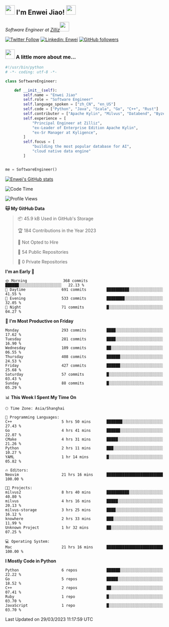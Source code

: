 <h2><img src="https://emojis.slackmojis.com/emojis/images/1531849430/4246/blob-sunglasses.gif?1531849430" width="30"/> I'm  Enwei Jiao! <img src="https://media.giphy.com/media/juBt25nT1KGys/giphy.gif" width=30> </h2>
<!-- <img align='right' src="https://media.giphy.com/media/M9gbBd9nbDrOTu1Mqx/giphy.gif" width="230"> -->
<p><em>Software Engineer at <a href="https://zilliz.com/">Zilliz</a><img src="https://media.giphy.com/media/WUlplcMpOCEmTGBtBW/giphy.gif" width="30"></em></p>

[![Twitter Follow](https://img.shields.io/twitter/follow/misteranmol?label=Follow)](https://twitter.com/intent/follow?screen_name=EnweiJiao)
[![Linkedin: Enwei](https://img.shields.io/badge/-enwei-blue?style=&logo=Linkedin&logoColor=white&link=https://www.linkedin.com/in/enwei-jiao-41192a97)](https://www.linkedin.com/in/enwei-jiao-41192a97/)
[![GitHub followers](https://img.shields.io/github/followers/jiaoew1991?label=Follow&style=social)](https://github.com/jiaoew1991)


### <img src="https://media.giphy.com/media/VgCDAzcKvsR6OM0uWg/giphy.gif" width="30"> A little more about me...  

```python
#!/usr/bin/python
# -*- coding: utf-8 -*-

class SoftwareEngineer:

    def __init__(self):
        self.name = "Enwei Jiao"
        self.role = "Software Engineer"
        self.language_spoken = ["zh_CN", "en_US"]
        self.code = ["Python", "Java", "Scala", "Go", "C++", "Rust"]
        self.contributer = ["Apache Kylin", "Milvus", "Databend", "Byzer-Lang"]
        self.experience = [
            "Principal Engineer at Zilliz",
            "ex-Leader of Enterprise Edition Apache Kylin",
            "ex-Sr Manager at Kyligence",
        ]
        self.focus = [
            "building the most popular database for AI",
            "cloud native data engine"
        ]


me = SoftwareEngineer()
```

[![Enwei's GitHub stats](https://github-readme-stats.vercel.app/api?username=jiaoew1991&count_private=true&show_icons=true)](https://github.com/jiaoew1991/jiaoew1991)

<!-- [![Top Langs](https://github-readme-stats.vercel.app/api/top-langs/?username=jiaoew1991&layout=compact)](https://github.com/jiaoew1991/jiaoew1991) -->

<!--START_SECTION:waka-->
![Code Time](http://img.shields.io/badge/Code%20Time-604%20hrs%2011%20mins-blue)

![Profile Views](http://img.shields.io/badge/Profile%20Views-1-blue)

**🐱 My GitHub Data** 

> 📦 45.9 kB Used in GitHub's Storage 
 > 
> 🏆 184 Contributions in the Year 2023
 > 
> 🚫 Not Opted to Hire
 > 
> 📜 54 Public Repositories 
 > 
> 🔑 0 Private Repositories 
 > 
**I'm an Early 🐤** 

```text
🌞 Morning                368 commits         ██████░░░░░░░░░░░░░░░░░░░   22.13 % 
🌆 Daytime                691 commits         ██████████░░░░░░░░░░░░░░░   41.55 % 
🌃 Evening                533 commits         ████████░░░░░░░░░░░░░░░░░   32.05 % 
🌙 Night                  71 commits          █░░░░░░░░░░░░░░░░░░░░░░░░   04.27 % 
```
📅 **I'm Most Productive on Friday** 

```text
Monday                   293 commits         ████░░░░░░░░░░░░░░░░░░░░░   17.62 % 
Tuesday                  281 commits         ████░░░░░░░░░░░░░░░░░░░░░   16.90 % 
Wednesday                109 commits         ██░░░░░░░░░░░░░░░░░░░░░░░   06.55 % 
Thursday                 408 commits         ██████░░░░░░░░░░░░░░░░░░░   24.53 % 
Friday                   427 commits         ██████░░░░░░░░░░░░░░░░░░░   25.68 % 
Saturday                 57 commits          █░░░░░░░░░░░░░░░░░░░░░░░░   03.43 % 
Sunday                   88 commits          █░░░░░░░░░░░░░░░░░░░░░░░░   05.29 % 
```


📊 **This Week I Spent My Time On** 

```text
🕑︎ Time Zone: Asia/Shanghai

💬 Programming Languages: 
C++                      5 hrs 50 mins       ███████░░░░░░░░░░░░░░░░░░   27.43 % 
Go                       4 hrs 41 mins       ██████░░░░░░░░░░░░░░░░░░░   22.07 % 
CMake                    4 hrs 31 mins       █████░░░░░░░░░░░░░░░░░░░░   21.26 % 
Python                   2 hrs 11 mins       ███░░░░░░░░░░░░░░░░░░░░░░   10.27 % 
YAML                     1 hr 14 mins        █░░░░░░░░░░░░░░░░░░░░░░░░   05.82 % 

🔥 Editors: 
Neovim                   21 hrs 16 mins      █████████████████████████   100.00 % 

🐱‍💻 Projects: 
milvus2                  8 hrs 40 mins       ██████████░░░░░░░░░░░░░░░   40.80 % 
milvus                   4 hrs 16 mins       █████░░░░░░░░░░░░░░░░░░░░   20.13 % 
milvus-storage           3 hrs 25 mins       ████░░░░░░░░░░░░░░░░░░░░░   16.12 % 
knowhere                 2 hrs 33 mins       ███░░░░░░░░░░░░░░░░░░░░░░   11.99 % 
Unknown Project          1 hr 32 mins        ██░░░░░░░░░░░░░░░░░░░░░░░   07.25 % 

💻 Operating System: 
Mac                      21 hrs 16 mins      █████████████████████████   100.00 % 
```

**I Mostly Code in Python** 

```text
Python                   6 repos             ██████░░░░░░░░░░░░░░░░░░░   22.22 % 
Go                       5 repos             █████░░░░░░░░░░░░░░░░░░░░   18.52 % 
C++                      2 repos             ██░░░░░░░░░░░░░░░░░░░░░░░   07.41 % 
Ruby                     1 repo              █░░░░░░░░░░░░░░░░░░░░░░░░   03.70 % 
JavaScript               1 repo              █░░░░░░░░░░░░░░░░░░░░░░░░   03.70 % 
```




 Last Updated on 29/03/2023 11:17:59 UTC
<!--END_SECTION:waka-->
